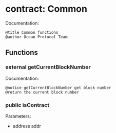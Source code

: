 
# contract: Common

Documentation:
```
@title Common functions
@author Ocean Protocol Team
```

## Functions

### external getCurrentBlockNumber

Documentation:

```
@notice getCurrentBlockNumber get block number
@return the current block number
```

### public isContract
Parameters:
* address addr
